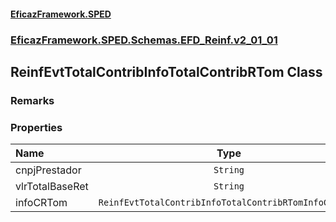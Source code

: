 #### [EficazFramework.SPED](EficazFrameworkSPED.md 'EficazFramework SPED')
### [EficazFramework.SPED.Schemas.EFD_Reinf.v2_01_01](EficazFramework.SPED.Schemas.EFD_Reinf.v2_01_01.md 'EficazFramework.SPED.Schemas.EFD_Reinf.v2_01_01')

## ReinfEvtTotalContribInfoTotalContribRTom Class

### Remarks
### Properties

| Name | Type | |
| :--- | :---: | :--- |
| cnpjPrestador | `String` |  |
| vlrTotalBaseRet | `String` |  |
| infoCRTom | `ReinfEvtTotalContribInfoTotalContribRTomInfoCRTom[]` |  |
